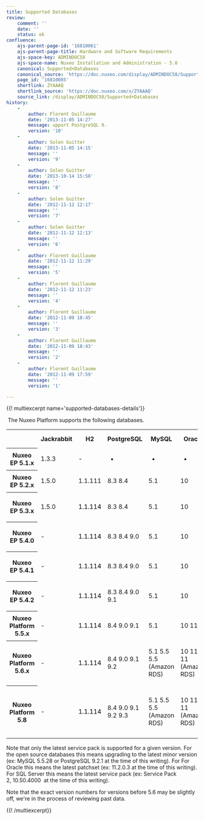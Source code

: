 ```yaml
---
title: Supported Databases
review:
    comment: ''
    date: ''
    status: ok
confluence:
    ajs-parent-page-id: '16810061'
    ajs-parent-page-title: Hardware and Software Requirements
    ajs-space-key: ADMINDOC58
    ajs-space-name: Nuxeo Installation and Administration - 5.8
    canonical: Supported+Databases
    canonical_source: 'https://doc.nuxeo.com/display/ADMINDOC58/Supported+Databases'
    page_id: '16810085'
    shortlink: ZYAAAQ
    shortlink_source: 'https://doc.nuxeo.com/x/ZYAAAQ'
    source_link: /display/ADMINDOC58/Supported+Databases
history:
    - 
        author: Florent Guillaume
        date: '2013-11-05 14:27'
        message: upport PostgreSQL 9.
        version: '10'
    - 
        author: Solen Guitter
        date: '2013-11-05 14:15'
        message: ''
        version: '9'
    - 
        author: Solen Guitter
        date: '2013-10-14 15:58'
        message: ''
        version: '8'
    - 
        author: Solen Guitter
        date: '2012-11-12 12:17'
        message: ''
        version: '7'
    - 
        author: Solen Guitter
        date: '2012-11-12 12:13'
        message: ''
        version: '6'
    - 
        author: Florent Guillaume
        date: '2012-11-12 11:29'
        message: ''
        version: '5'
    - 
        author: Florent Guillaume
        date: '2012-11-12 11:23'
        message: ''
        version: '4'
    - 
        author: Florent Guillaume
        date: '2012-11-09 18:45'
        message: ''
        version: '3'
    - 
        author: Florent Guillaume
        date: '2012-11-09 18:43'
        message: ''
        version: '2'
    - 
        author: Florent Guillaume
        date: '2012-11-09 17:59'
        message: ''
        version: '1'

---
```

{{! multiexcerpt name='supported-databases-details'}}

&nbsp;The Nuxeo Platform supports the following databases.

<div class="table-scroll"><table class="hover"><tbody><tr><th colspan="1">&nbsp;</th><th colspan="1">Jackrabbit</th><th colspan="1">H2</th><th colspan="1">PostgreSQL</th><th colspan="1">MySQL</th><th colspan="1">Oracle</th><th colspan="1">SQL Server</th><th colspan="1">DB2</th></tr><tr><th colspan="1">Nuxeo EP 5.1.x</th><td colspan="1">1.3.3</td><td colspan="1">

<span style="color: rgb(0,0,0);">-</span>

</td><td colspan="1">

-

</td><td colspan="1">

-

</td><td colspan="1">

-

</td><td colspan="1">

-

</td><td colspan="1">-</td></tr><tr><th colspan="1">Nuxeo EP 5.2.x</th><td colspan="1">1.5.0</td><td colspan="1">

1.1.111

</td><td colspan="1">

8.3
8.4&nbsp;

</td><td colspan="1">

5.1

</td><td colspan="1">

10

</td><td colspan="1">

2005

</td><td colspan="1">-</td></tr><tr><th colspan="1">Nuxeo EP 5.3.x</th><td colspan="1">1.5.0</td><td colspan="1">

<span style="color: rgb(0,0,0);">1.1.114</span>

</td><td colspan="1">

8.3
8.4&nbsp;

</td><td colspan="1">

5.1

</td><td colspan="1">

10

</td><td colspan="1">

2005
2008&nbsp;

</td><td colspan="1">-</td></tr><tr><th colspan="1">Nuxeo EP 5.4.0</th><td colspan="1">-</td><td colspan="1">

<span style="color: rgb(0,0,0);">1.1.114</span>

</td><td colspan="1">

8.3
8.4
9.0&nbsp;

</td><td colspan="1">

5.1

</td><td colspan="1">

10

</td><td colspan="1">

2005
2008&nbsp;

</td><td colspan="1">-</td></tr><tr><th colspan="1">Nuxeo EP 5.4.1</th><td colspan="1">-</td><td colspan="1">

<span style="color: rgb(0,0,0);">1.1.114</span>

</td><td colspan="1">

8.3
8.4
9.0&nbsp;

</td><td colspan="1">

5.1

</td><td colspan="1">

10

</td><td colspan="1">

2005
2008&nbsp;

</td><td colspan="1">-</td></tr><tr><th colspan="1">Nuxeo EP 5.4.2</th><td colspan="1">-</td><td colspan="1">

<span style="color: rgb(0,0,0);">1.1.114</span>

</td><td colspan="1">

8.3
8.4
9.0
9.1&nbsp;

</td><td colspan="1">

5.1

</td><td colspan="1">

10

</td><td colspan="1">

2005
2008&nbsp;

</td><td colspan="1">-</td></tr><tr><th colspan="1">Nuxeo Platform 5.5.x</th><td colspan="1">-</td><td colspan="1">

<span style="color: rgb(0,0,0);">1.1.114</span>

</td><td colspan="1">

8.4
9.0
9.1

</td><td colspan="1">

5.1

</td><td colspan="1">

10
11&nbsp;

</td><td colspan="1">

2005
2008&nbsp;

</td><td colspan="1">-</td></tr><tr><th colspan="1">Nuxeo Platform 5.6.x</th><td colspan="1">-</td><td colspan="1">

<span style="color: rgb(0,0,0);">1.1.114</span>

</td><td colspan="1">

8.4
9.0
9.1
9.2&nbsp;

</td><td colspan="1">

5.1
5.5
5.5 (Amazon RDS)&nbsp;

</td><td colspan="1">

10
11
11 (Amazon RDS)&nbsp;

</td><td colspan="1">

2005
2008
2008r2
2012&nbsp;

</td><td colspan="1">-</td></tr><tr><th colspan="1">Nuxeo Platform 5.8</th><td colspan="1">-</td><td colspan="1"><span style="color: rgb(0,0,0);">1.1.114
</span></td><td colspan="1">

8.4
9.0
9.1
9.2
9.3&nbsp;

</td><td colspan="1">5.1
5.5
5.5 (Amazon RDS)</td><td colspan="1">10
11
11 (Amazon RDS)</td><td colspan="1">

2008
2008r2
2012
2012 (Azure)

</td><td colspan="1">&nbsp;</td></tr></tbody></table></div>

Note that only the latest service pack is supported for a given version. For the open source databases this means upgrading to the latest minor version (ex: MySQL 5.5.28 or PostgreSQL 9.2.1 at the time of this writing).&nbsp;For For Oracle this means the latest patchset (ex: 11.2.0.3 at the time of this writing). For SQL Server this means the latest service pack (ex:&nbsp;Service Pack 2,&nbsp;10.50.4000&nbsp;&nbsp;at the time of this writing).

Note that the exact version numbers for versions before 5.6 may be slightly off, we're in the process of reviewing past data.

{{! /multiexcerpt}}